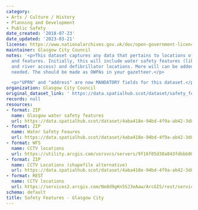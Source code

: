 ```yaml
---
category:
- Arts / Culture / History
- Planning and Development
- Public Safety
date_created: '2018-07-23'
date_updated: '2023-03-21'
license: https://www.nationalarchives.gov.uk/doc/open-government-licence/version/3/
maintainer: Glasgow City Council
notes: '<p>This dataset captures any data that pertains to locations of safety equipment
  and features. Initially, this will include water safety features (like life buoys
  and river access) and defibrillator locations. More will can be added as and when
  needed. The should be made as OWPAs in your gazetteer.</p>

  <p>"UPRN" and "address" are now MANDATORY fields for this dataset.</p>'
organization: Glasgow City Council
original_dataset_link: ' https://data.spatialhub.scot/dataset/safety_features-gc'
records: null
resources:
- format: ZIP
  name: Glasgow water safety features
  url: https://data.spatialhub.scot/dataset/4aba418e-94bd-4f9a-ab42-3d8b3db56919/resource/77614808-6469-4326-b400-5abeac95c000/download/safety_features-gc2018-07-23135738.zip
- format: ZIP
  name: Water Safety Feaures
  url: https://data.spatialhub.scot/dataset/4aba418e-94bd-4f9a-ab42-3d8b3db56919/resource/4f6743ea-c737-40d1-ade5-16b7cf04f908/download/water-safety-features.zip
- format: WFS
  name: CCTV locations
  url: https://utility.arcgis.com/usrsvcs/servers/9f16f05d38a843fdbbb00b25c1047adb/services/OPEN_DATA/CCTV/MapServer/WFSServer?request=GetCapabilities&service=WFS
- format: ZIP
  name: CCTV Locations (shapefile alternative)
  url: https://data.spatialhub.scot/dataset/4aba418e-94bd-4f9a-ab42-3d8b3db56919/resource/05fbe4c6-4469-4c2b-9958-91945d76f5c0/download/cctv.zip
- format: REST
  name: CCTV locations
  url: https://services2.arcgis.com/Ne8d9gKn5SJ3eAaw/ArcGIS/rest/services/CCTV_OpenData/FeatureServer
schema: default
title: Safety Features - Glasgow City
---
```

